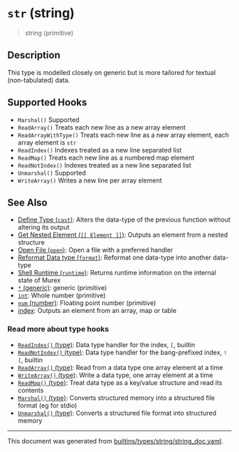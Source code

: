 # `str` (string)

> string (primitive)

## Description

This type is modelled closely on generic but is more tailored for textual
(non-tabulated) data.

## Supported Hooks

* `Marshal()`
    Supported
* `ReadArray()`
    Treats each new line as a new array element
* `ReadArrayWithType()`
    Treats each new line as a new array element, each array element is `str` 
* `ReadIndex()`
    Indexes treated as a new line separated list
* `ReadMap()`
    Treats each new line as a numbered map element
* `ReadNotIndex()`
    Indexes treated as a new line separated list
* `Unmarshal()`
    Supported
* `WriteArray()`
    Writes a new line per array element

## See Also

* [Define Type (`cast`)](../commands/cast.md):
  Alters the data-type of the previous function without altering its output
* [Get Nested Element (`[[ Element ]]`)](../parser/element.md):
  Outputs an element from a nested structure
* [Open File (`open`)](../commands/open.md):
  Open a file with a preferred handler
* [Reformat Data type (`format`)](../commands/format.md):
  Reformat one data-type into another data-type
* [Shell Runtime (`runtime`)](../commands/runtime.md):
  Returns runtime information on the internal state of Murex
* [`*` (generic)](../types/generic.md):
  generic (primitive)
* [`int`](../types/int.md):
  Whole number (primitive)
* [`num` (number)](../types/num.md):
  Floating point number (primitive)
* [index](../parser/item-index.md):
  Outputs an element from an array, map or table

### Read more about type hooks

- [`ReadIndex()` (type)](../apis/ReadIndex.md): Data type handler for the index, `[`, builtin
- [`ReadNotIndex()` (type)](../apis/ReadNotIndex.md): Data type handler for the bang-prefixed index, `![`, builtin
- [`ReadArray()` (type)](../apis/ReadArray.md): Read from a data type one array element at a time
- [`WriteArray()` (type)](../apis/WriteArray.md): Write a data type, one array element at a time
- [`ReadMap()` (type)](../apis/ReadMap.md): Treat data type as a key/value structure and read its contents
- [`Marshal()` (type)](../apis/Marshal.md): Converts structured memory into a structured file format (eg for stdio)
- [`Unmarshal()` (type)](../apis/Unmarshal.md): Converts a structured file format into structured memory

<hr/>

This document was generated from [builtins/types/string/string_doc.yaml](https://github.com/lmorg/murex/blob/master/builtins/types/string/string_doc.yaml).